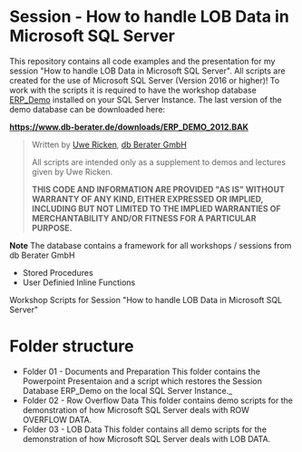 # Session - How to handle LOB Data in Microsoft SQL Server
This repository contains all code examples and the presentation for my session "How to handle LOB Data in Microsoft SQL Server".
All scripts are created for the use of Microsoft SQL Server (Version 2016 or higher)!
To work with the scripts it is required to have the workshop database [ERP_Demo](https://www.db-berater.de/downloads/ERP_DEMO_2012.BAK) installed on your SQL Server Instance.
The last version of the demo database can be downloaded here:

**https://www.db-berater.de/downloads/ERP_DEMO_2012.BAK**

> Written by
>	[Uwe Ricken](https://www.db-berater.de/uwe-ricken/), 
>	[db Berater GmbH](https://db-berater.de)
> 
> All scripts are intended only as a supplement to demos and lectures
> given by Uwe Ricken.  
>   
> **THIS CODE AND INFORMATION ARE PROVIDED "AS IS" WITHOUT WARRANTY OF 
> ANY KIND, EITHER EXPRESSED OR IMPLIED, INCLUDING BUT NOT LIMITED 
> TO THE IMPLIED WARRANTIES OF MERCHANTABILITY AND/OR FITNESS FOR A
> PARTICULAR PURPOSE.**

**Note**
The database contains a framework for all workshops / sessions from db Berater GmbH
+ Stored Procedures
+ User Definied Inline Functions

Workshop Scripts for Session "How to handle LOB Data in Microsoft SQL Server"

# Folder structure
+ Folder 01 - Documents and Preparation
	This folder contains the Powerpoint Presentaion and a script which restores the Session Database ERP_Demo on the local SQL Server Instance._
+ Folder 02 - Row Overflow Data
	This folder contains demo scripts for the demonstration of how Microsoft SQL Server deals with ROW OVERFLOW DATA.
+ Folder 03 - LOB Data
   This folder contains all demo scripts for the demonstration of how Microsoft SQL Server deals with LOB DATA.